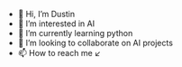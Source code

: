- 👋 Hi, I’m Dustin
- 👀 I’m interested in AI
- 🌱 I’m currently learning python
- 💞️ I’m looking to collaborate on AI projects
- 📫 How to reach me ↙️

<!---
h1ddenpr0cess20/h1ddenpr0cess20 is a ✨ special ✨ repository because its `README.md` (this file) appears on your GitHub profile.
You can click the Preview link to take a look at your changes.
--->
